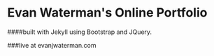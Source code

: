 # Evan Waterman's Online Portfolio

####built with Jekyll using Bootstrap and JQuery.

###live at evanjwaterman.com

